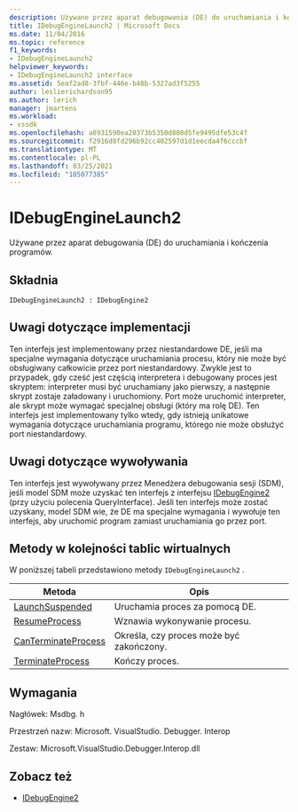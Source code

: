 ```yaml
---
description: Używane przez aparat debugowania (DE) do uruchamiania i kończenia programów.
title: IDebugEngineLaunch2 | Microsoft Docs
ms.date: 11/04/2016
ms.topic: reference
f1_keywords:
- IDebugEngineLaunch2
helpviewer_keywords:
- IDebugEngineLaunch2 interface
ms.assetid: 5eaf2ad8-3fbf-446e-b48b-5327ad3f5255
author: leslierichardson95
ms.author: lerich
manager: jmartens
ms.workload:
- vssdk
ms.openlocfilehash: a8931590ea20373b5350d880d5fe9495dfe53c4f
ms.sourcegitcommit: f2916d8fd296b92cc402597d1d1eecda4f6cccbf
ms.translationtype: MT
ms.contentlocale: pl-PL
ms.lasthandoff: 03/25/2021
ms.locfileid: "105077385"
---
```

# <a name="idebugenginelaunch2"></a>IDebugEngineLaunch2
Używane przez aparat debugowania (DE) do uruchamiania i kończenia programów.

## <a name="syntax"></a>Składnia

```
IDebugEngineLaunch2 : IDebugEngine2
```

## <a name="notes-for-implementers"></a>Uwagi dotyczące implementacji
 Ten interfejs jest implementowany przez niestandardowe DE, jeśli ma specjalne wymagania dotyczące uruchamiania procesu, który nie może być obsługiwany całkowicie przez port niestandardowy. Zwykle jest to przypadek, gdy cześć jest częścią interpretera i debugowany proces jest skryptem: interpreter musi być uruchamiany jako pierwszy, a następnie skrypt zostaje załadowany i uruchomiony. Port może uruchomić interpreter, ale skrypt może wymagać specjalnej obsługi (który ma rolę DE). Ten interfejs jest implementowany tylko wtedy, gdy istnieją unikatowe wymagania dotyczące uruchamiania programu, którego nie może obsłużyć port niestandardowy.

## <a name="notes-for-callers"></a>Uwagi dotyczące wywoływania
 Ten interfejs jest wywoływany przez Menedżera debugowania sesji (SDM), jeśli model SDM może uzyskać ten interfejs z interfejsu [IDebugEngine2](../../../extensibility/debugger/reference/idebugengine2.md) (przy użyciu polecenia QueryInterface). Jeśli ten interfejs może zostać uzyskany, model SDM wie, że DE ma specjalne wymagania i wywołuje ten interfejs, aby uruchomić program zamiast uruchamiania go przez port.

## <a name="methods-in-vtable-order"></a>Metody w kolejności tablic wirtualnych
 W poniższej tabeli przedstawiono metody `IDebugEngineLaunch2` .

|Metoda|Opis|
|------------|-----------------|
|[LaunchSuspended](../../../extensibility/debugger/reference/idebugenginelaunch2-launchsuspended.md)|Uruchamia proces za pomocą DE.|
|[ResumeProcess](../../../extensibility/debugger/reference/idebugenginelaunch2-resumeprocess.md)|Wznawia wykonywanie procesu.|
|[CanTerminateProcess](../../../extensibility/debugger/reference/idebugenginelaunch2-canterminateprocess.md)|Określa, czy proces może być zakończony.|
|[TerminateProcess](../../../extensibility/debugger/reference/idebugenginelaunch2-terminateprocess.md)|Kończy proces.|

## <a name="requirements"></a>Wymagania
 Nagłówek: Msdbg. h

 Przestrzeń nazw: Microsoft. VisualStudio. Debugger. Interop

 Zestaw: Microsoft.VisualStudio.Debugger.Interop.dll

## <a name="see-also"></a>Zobacz też
- [IDebugEngine2](../../../extensibility/debugger/reference/idebugengine2.md)
